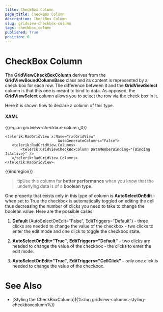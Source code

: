 ```yaml
---
title: CheckBox Column
page_title: CheckBox Column
description: CheckBox Column
slug: gridview-checkbox-column
tags: checkbox,column
published: True
position: 6
---
```


# CheckBox Column


The __GridViewCheckBoxColumn__ derives from the __GridViewBoundColumnBase__ class and its content is represented by a check box for each row. The difference between it and the __GridViewSelect__ column is that this one is meant to bind to data. As opposed, the __GridViewSelect__ column allows you to select the row via the check box in it.

Here it is shown how to declare a column of this type.

#### __XAML__

{{region gridview-checkbox-column_0}}

	<telerik:RadGridView x:Name="radGridView"
	                        AutoGenerateColumns="False">
	   <telerik:RadGridView.Columns>
	       <telerik:GridViewCheckBoxColumn DataMemberBinding="{Binding IsActive}" />
	   </telerik:RadGridView.Columns>
	</telerik:RadGridView>
{{endregion}}


>tipUse this column for __better performance__ when you know that the underlying data is of a __boolean type__.


One property that exists only in this type of column is __AutoSelectOnEdit__ - when set to True the checkbox is automatically toggled on editing the cell thus decreasing the number of clicks you need to take to change the boolean value. Here are the possible cases:

1. __Default__ (AutoSelectOnEdit="False", EditTriggers="Default") - three clicks are needed to change the value of the checkbox - two clicks to enter the edit mode and one click to toggle the checkbox state.

2. __AutoSelectOnEdit="True"__, __EditTriggers="Default"__ - two clicks are needed to change the value of the checkbox - the clicks to enter the edit mode.

3. __AutoSelectOnEdit="True"__, __EditTriggers="CellClick" -__ only one click is needed to change the value of the checkbox. 

# See Also

 * [Styling the CheckBoxColumn]({%slug gridview-columns-styling-checkboxcolumn%})
